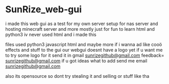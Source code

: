 # SunRize_web-gui
i made this web gui as a test for my own server setup for nas server and hosting minecraft server and more mostly just for fun to learn html and python3 iv never used html and i made this

files used python3 javascript html and maybe more if i wanna ad like cooö effects and stuff to the gui
our webgui doesnt have a logo yet if u want me to try some logo for it send it in gmail sunrizegithub@gmail.com
feedback= sunrizegithub@gmail.com
if u got ideas what to add send me email sunrizegithub@gmail.com


also its opensource so dont try stealing it and selling or stuff like tha

